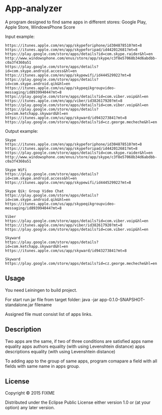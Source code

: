 ﻿# App-analyzer

A program designed to find same apps in different stores: Google Play, Apple Store, WindowsPhone Score

Input example:

	https://itunes.apple.com/en/app/skype­for­iphone/id304878510?mt=8
	https://itunes.apple.com/en/app/skype­for­ipad/id442012681?mt=8
	https://play.google.com/store/apps/details?id=com.skype.raider&hl=en
	http://www.windowsphone.com/en­us/store/app/skype/c3f8e570­68b3­4d6a­bdbb­c0a3f4360a51
	https://play.google.com/store/apps/details?id=com.skype.android.access&hl=en
	https://itunes.apple.com/en/app/skype­wifi/id444529922?mt=8
	https://play.google.com/store/apps/details?id=com.skype.android.qik&hl=en
	https://itunes.apple.com/us/app/skype­qik­group­video­messaging/id893994044?mt=8
	https://play.google.com/store/apps/details?id=com.viber.voip&hl=en
	https://itunes.apple.com/en/app/viber/id382617920?mt=8
	https://play.google.com/store/apps/details?id=com.viber.voip&hl=en
	https://play.google.com/store/apps/details?id=com.ketchapp.skyward&hl=en
	https://itunes.apple.com/us/app/skyward/id943273841?mt=8
	https://play.google.com/store/apps/details?id=cz.george.mecheche&hl=en

Output example:

	Skype
	https://itunes.apple.com/en/app/skype­for­iphone/id304878510?mt=8
	https://itunes.apple.com/en/app/skype­for­ipad/id442012681?mt=8
	https://play.google.com/store/apps/details?id=com.skype.raider&hl=en
	http://www.windowsphone.com/en­us/store/app/skype/c3f8e570­68b3­4d6a­bdbb­c0a3f4360a51

	Skype WiFi
	https://play.google.com/store/apps/details?id=com.skype.android.access&hl=en
	https://itunes.apple.com/en/app/skype­wifi/id444529922?mt=8

	Skype Qik: Group Video Chat
	https://play.google.com/store/apps/details?id=com.skype.android.qik&hl=en
	https://itunes.apple.com/us/app/skype­qik­group­video­messaging/id893994044?mt=8

	Viber
	https://play.google.com/store/apps/details?id=com.viber.voip&hl=en
	https://itunes.apple.com/en/app/viber/id382617920?mt=8
	https://play.google.com/store/apps/details?id=com.viber.voip&hl=en

	Skyward
	https://play.google.com/store/apps/details?id=com.ketchapp.skyward&hl=en
	https://itunes.apple.com/us/app/skyward/id943273841?mt=8	

	Skyward
	https://play.google.com/store/apps/details?id=cz.george.mecheche&hl=en


## Usage

You need Leiningen to build project.

For start run jar file from target folder:
java -jar app-0.1.0-SNAPSHOT-standalone.jar filename

Assigned file must consist list of apps links.

## Description

Two apps are the same, if two of three conditions are satisfied
	apps name equality
	apps authors equality (with using Levenshtein distance)
	apps descriptions equality (with using Levenshtein distance)

To adding app to the group of same apps, program comapare a field with all fields with same name in apps group.

## License

Copyright © 2015 FIXME

Distributed under the Eclipse Public License either version 1.0 or (at
your option) any later version.
